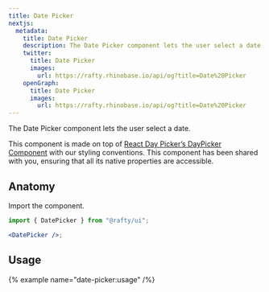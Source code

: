```yaml
---
title: Date Picker
nextjs:
  metadata:
    title: Date Picker
    description: The Date Picker component lets the user select a date.
    twitter:
      title: Date Picker
      images:
        url: https://rafty.rhinobase.io/api/og?title=Date%20Picker
    openGraph:
      title: Date Picker
      images:
        url: https://rafty.rhinobase.io/api/og?title=Date%20Picker
---
```


The Date Picker component lets the user select a date.

This component is made on top of [React Day Picker’s DayPicker Component](https://react-day-picker.js.org/start) with our styling conventions. This component has been shared with you, ensuring that all its native properties are accessible.

## Anatomy

Import the component.

```jsx
import { DatePicker } from "@rafty/ui";

<DatePicker />;
```

## Usage

{% example name="date-picker:usage" /%}
